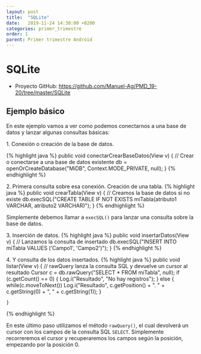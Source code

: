 ```yaml
---
layout: post
title:  "SQLite"
date:   2019-11-24 14:30:00 +0200
categories: primer_trimestre
order: 1
parent: Primer trimestre Android
---
```


# SQLite

* Proyecto GitHub: <https://github.com/Manuel-Ag/PMD_19-20/tree/master/SQLite>

## Ejemplo básico

En este ejemplo vamos a ver como podemos conectarnos a una base de datos y lanzar algunas consultas básicas:

1\. Conexión o creación de la base de datos.

{% highlight java %}
public void conectarCrearBaseDatos(View v) {
        // Crear o conectarse a una base de datos existente
        db = openOrCreateDatabase("MiDB", Context.MODE_PRIVATE, null);
    }
{% endhighlight %}

2\. Primera consulta sobre esa conexión. Creación de una tabla. 
{% highlight java %}
    public void crearTabla(View v) {
        // Creamos la base de datos si no existe
        db.execSQL("CREATE TABLE IF NOT EXISTS miTabla(atributo1 VARCHAR, atributo2 VARCHAR)");
    }
{% endhighlight %}

Simplemente debemos llamar a `execSQL()` para lanzar una consulta sobre la base de datos. 
	
3\. Inserción de datos.
{% highlight java %}
    public void insertarDatos(View v) {
        // Lanzamos la consulta de insertado
        db.execSQL("INSERT INTO miTabla VALUES ('Campo1', 'Campo2')");
    }
{% endhighlight %}

4\. Y consulta de los datos insertados.
{% highlight java %}
    public void listar(View v) {
        // rawQuery lanza la consulta SQL y devuelve un cursor al resultado
        Cursor c = db.rawQuery("SELECT * FROM miTabla", null);
        if (c.getCount() == 0) {
            Log.i("Resultado", "No hay registros");
        }
        else {
            while(c.moveToNext())
                Log.i("Resultado", c.getPosition() + ". " + c.getString(0) + ", " +  c.getString(1));
        }

    }
{% endhighlight %}

En este último paso utilizamos el método `rawQuery()`, el cual devolverá un cursor con los campos de la consulta SQL `SELECT`. Simplemente recorreremos el cursor y recuperaremos los campos según la posición, empezando por la posición 0.
